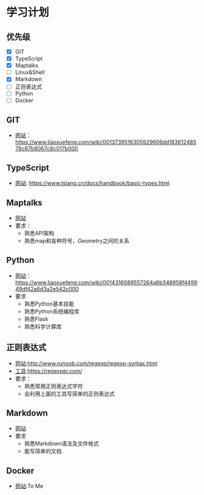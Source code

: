 # 学习计划

## 优先级

* [x] GIT
* [x] TypeScript
* [x] Maptalks
* [ ] Linux&Shell
* [x] Markdown
* [ ] 正则表达式
* [ ] Python
* [ ] Docker

## GIT

* [网站](https://www.liaoxuefeng.com/wiki/0013739516305929606dd18361248578c67b8067c8c017b000)： https://www.liaoxuefeng.com/wiki/0013739516305929606dd18361248578c67b8067c8c017b000

## TypeScript

* [网站](https://www.tslang.cn/docs/handbook/basic-types.html):
https://www.tslang.cn/docs/handbook/basic-types.html

## Maptalks

* [网站](http://maptalks.org/examples/en/map/load/)
* 要求：
  * 熟悉API架构
  * 熟悉map和各种符号，Geometry之间的关系

## Python

* [网站](https://www.liaoxuefeng.com/wiki/0014316089557264a6b348958f449949df42a6d3a2e542c000)：https://www.liaoxuefeng.com/wiki/0014316089557264a6b348958f449949df42a6d3a2e542c000
* 要求
  * 熟悉Python基本技能
  * 熟悉Python系统编程库
  * 熟悉Flask
  * 熟悉科学计算库

## 正则表达式

* [网站](http://www.runoob.com/regexp/regexp-syntax.html):http://www.runoob.com/regexp/regexp-syntax.html
* [工具](https://regexper.com/):https://regexper.com/
* 要求：
  * 熟悉常用正则表达式字符
  * 会利用上面的工具写简单的正则表达式

## Markdown

* [网站](https://www.jianshu.com/p/b03a8d7b1719)
* 要求
  * 熟悉Markdown语法及文件格式
  * 能写简单的文档

## Docker

* [网站]():To Me
